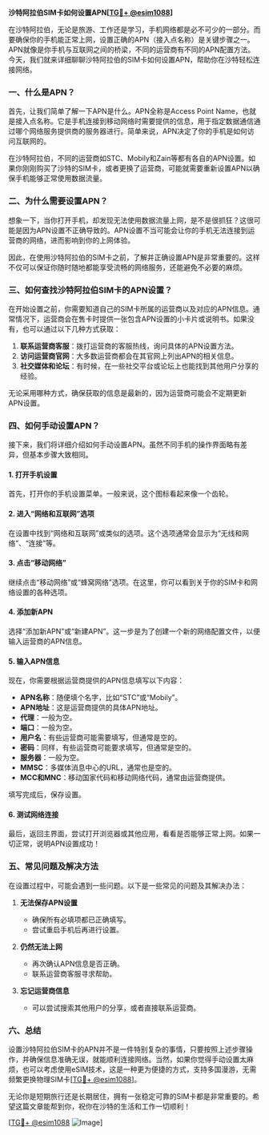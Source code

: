 **沙特阿拉伯SIM卡如何设置APN[[TG💪+ @esim1088](https://t.me/s/esim1088)]**

在沙特阿拉伯，无论是旅游、工作还是学习，手机网络都是必不可少的一部分。而要确保你的手机能正常上网，设置正确的APN（接入点名称）是关键步骤之一。APN就像是你手机与互联网之间的桥梁，不同的运营商有不同的APN配置方法。今天，我们就来详细聊聊沙特阿拉伯的SIM卡如何设置APN，帮助你在沙特轻松连接网络。

### 一、什么是APN？

首先，让我们简单了解一下APN是什么。APN全称是Access Point Name，也就是接入点名称。它是手机连接到移动网络时需要提供的信息，用于指定数据通信通过哪个网络服务提供商的服务器进行。简单来说，APN决定了你的手机是如何访问互联网的。

在沙特阿拉伯，不同的运营商如STC、Mobily和Zain等都有各自的APN设置。如果你刚刚购买了沙特的SIM卡，或者更换了运营商，可能就需要重新设置APN以确保手机能够正常使用数据流量。

### 二、为什么需要设置APN？

想象一下，当你打开手机，却发现无法使用数据流量上网，是不是很抓狂？这很可能是因为APN设置不正确导致的。APN设置不当可能会让你的手机无法连接到运营商的网络，进而影响到你的上网体验。

因此，在使用沙特阿拉伯的SIM卡之前，了解并正确设置APN是非常重要的。这样不仅可以保证你随时随地都能享受流畅的网络服务，还能避免不必要的麻烦。

### 三、如何查找沙特阿拉伯SIM卡的APN设置？

在开始设置之前，你需要知道自己的SIM卡所属的运营商以及对应的APN信息。通常情况下，运营商会在售卡时提供一张包含APN设置的小卡片或说明书。如果没有，也可以通过以下几种方式获取：

1. **联系运营商客服**：拨打运营商的客服热线，询问具体的APN设置方法。
2. **访问运营商官网**：大多数运营商都会在其官网上列出APN的相关信息。
3. **社交媒体和论坛**：有时候，在一些社交平台或论坛上也能找到其他用户分享的经验。

无论采用哪种方式，确保获取的信息是最新的，因为运营商可能会不定期更新APN设置。

### 四、如何手动设置APN？

接下来，我们将详细介绍如何手动设置APN。虽然不同手机的操作界面略有差异，但基本步骤大致相同。

#### 1. 打开手机设置

首先，打开你的手机设置菜单。一般来说，这个图标看起来像一个齿轮。

#### 2. 进入“网络和互联网”选项

在设置中找到“网络和互联网”或类似的选项。这个选项通常会显示为“无线和网络”、“连接”等。

#### 3. 点击“移动网络”

继续点击“移动网络”或“蜂窝网络”选项。在这里，你可以看到关于你的SIM卡和网络设置的各种选项。

#### 4. 添加新APN

选择“添加新APN”或“新建APN”。这一步是为了创建一个新的网络配置文件，以便输入运营商的APN信息。

#### 5. 输入APN信息

现在，你需要根据运营商提供的APN信息填写以下内容：
- **APN名称**：随便填个名字，比如“STC”或“Mobily”。
- **APN地址**：这是运营商提供的具体APN地址。
- **代理**：一般为空。
- **端口**：一般为空。
- **用户名**：有些运营商可能需要填写，但通常是空的。
- **密码**：同样，有些运营商可能要求填写，但通常是空的。
- **服务器**：一般为空。
- **MMSC**：多媒体消息中心的URL，通常也是空的。
- **MCC和MNC**：移动国家代码和移动网络代码，通常由运营商提供。

填写完成后，保存设置。

#### 6. 测试网络连接

最后，返回主界面，尝试打开浏览器或其他应用，看看是否能够正常上网。如果一切正常，说明APN设置成功！

### 五、常见问题及解决方法

在设置过程中，可能会遇到一些问题。以下是一些常见的问题及其解决办法：

1. **无法保存APN设置**
   - 确保所有必填项都已正确填写。
   - 尝试重启手机后再进行设置。

2. **仍然无法上网**
   - 再次确认APN信息是否正确。
   - 联系运营商客服寻求帮助。

3. **忘记运营商信息**
   - 可以尝试搜索其他用户的分享，或者直接联系运营商。

### 六、总结

设置沙特阿拉伯SIM卡的APN并不是一件特别复杂的事情，只要按照上述步骤操作，并确保信息准确无误，就能顺利连接网络。当然，如果你觉得手动设置太麻烦，也可以考虑使用eSIM技术，这是一种更为便捷的方式，支持多国漫游，无需频繁更换物理SIM卡[[TG💪+ @esim1088](https://t.me/s/esim1088)]。

无论你是短期旅行还是长期居住，拥有一张稳定可靠的SIM卡都是非常重要的。希望这篇文章能帮到你，祝你在沙特的生活和工作一切顺利！

[[TG💪+ @esim1088](https://t.me/s/esim1088) ![Image](https://i.postimg.cc/4NQfJmqS/Snipaste-2025-05-13-00-14-12.png)]